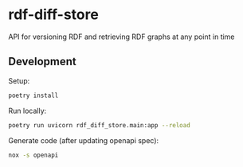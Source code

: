 # rdf-diff-store

API for versioning RDF and retrieving RDF graphs at any point in time

## Development

Setup:

```bash
poetry install
```

Run locally:

```bash
poetry run uvicorn rdf_diff_store.main:app --reload
```

Generate code (after updating openapi spec):

```bash
nox -s openapi
```
